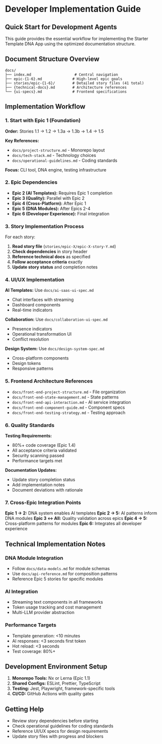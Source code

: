 # Developer Implementation Guide

## Quick Start for Development Agents

This guide provides the essential workflow for implementing the Starter Template
DNA App using the optimized documentation structure.

## Document Structure Overview

```
docs/
├── index.md                    # Central navigation
├── epic-{1-6}.md              # High-level epic goals
├── stories/epic-{1-6}/        # Detailed story files (41 total)
├── {technical-docs}.md        # Architecture references
└── {ui-specs}.md              # Frontend specifications
```

## Implementation Workflow

### 1. Start with Epic 1 (Foundation)

**Order:** Stories 1.1 → 1.2 → 1.3a → 1.3b → 1.4 → 1.5

**Key References:**

- `docs/project-structure.md` - Monorepo layout
- `docs/tech-stack.md` - Technology choices
- `docs/operational-guidelines.md` - Coding standards

**Focus:** CLI tool, DNA engine, testing infrastructure

### 2. Epic Dependencies

- **Epic 2 (AI Templates):** Requires Epic 1 completion
- **Epic 3 (Quality):** Parallel with Epic 2
- **Epic 4 (Cross-Platform):** After Epic 1
- **Epic 5 (DNA Modules):** After Epics 2-4
- **Epic 6 (Developer Experience):** Final integration

### 3. Story Implementation Process

For each story:

1. **Read story file** (`stories/epic-X/epic-X-story-Y.md`)
2. **Check dependencies** in story header
3. **Reference technical docs** as specified
4. **Follow acceptance criteria** exactly
5. **Update story status** and completion notes

### 4. UI/UX Implementation

**AI Templates:** Use `docs/ai-saas-ui-spec.md`

- Chat interfaces with streaming
- Dashboard components
- Real-time indicators

**Collaboration:** Use `docs/collaboration-ui-spec.md`

- Presence indicators
- Operational transformation UI
- Conflict resolution

**Design System:** Use `docs/design-system-spec.md`

- Cross-platform components
- Design tokens
- Responsive patterns

### 5. Frontend Architecture References

- `docs/front-end-project-structure.md` - File organization
- `docs/front-end-state-management.md` - State patterns
- `docs/front-end-api-interaction.md` - AI service integration
- `docs/front-end-component-guide.md` - Component specs
- `docs/front-end-testing-strategy.md` - Testing approach

### 6. Quality Standards

**Testing Requirements:**

- 80%+ code coverage (Epic 1.4)
- All acceptance criteria validated
- Security scanning passed
- Performance targets met

**Documentation Updates:**

- Update story completion status
- Add implementation notes
- Document deviations with rationale

### 7. Cross-Epic Integration Points

**Epic 1 → 2:** DNA system enables AI templates **Epic 2 → 5:** AI patterns
inform DNA modules **Epic 3 ↔ All:** Quality validation across epics **Epic 4 →
5:** Cross-platform patterns for modules **Epic 6:** Integrates all developer
experience

## Technical Implementation Notes

### DNA Module Integration

- Follow `docs/data-models.md` for module schemas
- Use `docs/api-reference.md` for composition patterns
- Reference Epic 5 stories for specific modules

### AI Integration

- Streaming text components in all frameworks
- Token usage tracking and cost management
- Multi-LLM provider abstraction

### Performance Targets

- Template generation: <10 minutes
- AI responses: <3 seconds first token
- Hot reload: <3 seconds
- Test coverage: 80%+

## Development Environment Setup

1. **Monorepo Tools:** Nx or Lerna (Epic 1.1)
2. **Shared Configs:** ESLint, Prettier, TypeScript
3. **Testing:** Jest, Playwright, framework-specific tools
4. **CI/CD:** GitHub Actions with quality gates

## Getting Help

- Review story dependencies before starting
- Check operational guidelines for coding standards
- Reference UI/UX specs for design requirements
- Update story files with progress and blockers
